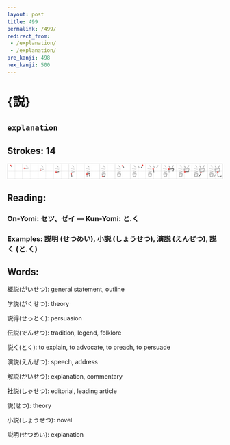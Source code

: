 ```yaml
---
layout: post
title: 499
permalink: /499/
redirect_from:
 - /explanation/
 - /explanation/
pre_kanji: 498
nex_kanji: 500
---
```


# {説}

## `explanation`

## Strokes: 14

<div class="stroke"><img src="../images/E8AAAC.png" /></div>

## Reading:

### On-Yomi: セツ、ゼイ &mdash; Kun-Yomi: と.く

### Examples: 説明 (せつめい), 小説 (しょうせつ), 演説 (えんぜつ), 説く (と.く)

## Words:

概説(がいせつ): general statement, outline

学説(がくせつ): theory

説得(せっとく): persuasion

伝説(でんせつ): tradition, legend, folklore

説く(とく): to explain, to advocate, to preach, to persuade

演説(えんぜつ): speech, address

解説(かいせつ): explanation, commentary

社説(しゃせつ): editorial, leading article

説(せつ): theory

小説(しょうせつ): novel

説明(せつめい): explanation
